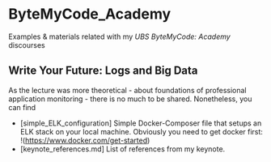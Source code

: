 # ByteMyCode_Academy
Examples  &amp; materials related with my _UBS ByteMyCode: Academy_ discourses

## Write Your Future: Logs and Big Data

As the lecture was more theoretical - about foundations of professional application monitoring - there is no much to be shared. Nonetheless, you can find
- [simple_ELK_configuration] Simple Docker-Composer file that setups an ELK stack on your local machine. Obviously you need to get docker first: !(https://www.docker.com/get-started)
- [keynote_references.md] List of references from my keynote.